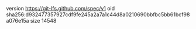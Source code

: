 version https://git-lfs.github.com/spec/v1
oid sha256:d932477357927cdf9fe245a2a7a1c44d8a0210690bbfbc5bb61bcf98a076e15a
size 14548
